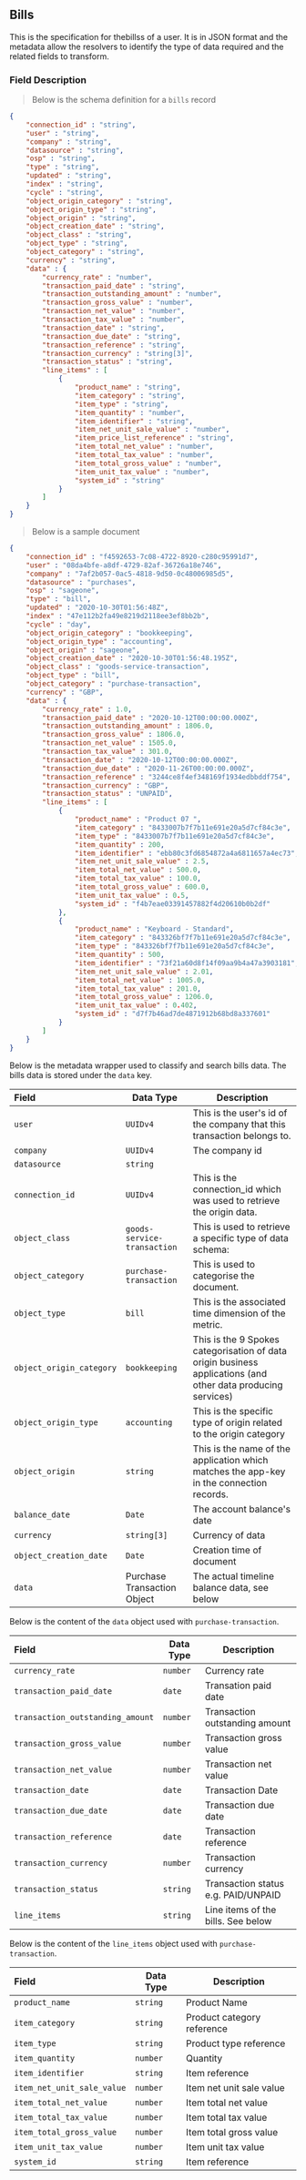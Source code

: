 ## Bills

This is the specification for thebillss of a user. It is in JSON format and the metadata allow the resolvers to identify the type of data required and the related fields to transform.

### Field Description

> Below is the schema definition for a `bills` record


```json
{
    "connection_id" : "string",
    "user" : "string",
    "company" : "string",
    "datasource" : "string",
    "osp" : "string",
    "type" : "string",
    "updated" : "string",
    "index" : "string",
    "cycle" : "string",
    "object_origin_category" : "string",
    "object_origin_type" : "string",
    "object_origin" : "string",
    "object_creation_date" : "string",
    "object_class" : "string",
    "object_type" : "string",
    "object_category" : "string",
    "currency" : "string",
    "data" : {
        "currency_rate" : "number",
        "transaction_paid_date" : "string",
        "transaction_outstanding_amount" : "number",
        "transaction_gross_value" : "number",
        "transaction_net_value" : "number",
        "transaction_tax_value" : "number",
        "transaction_date" : "string",
        "transaction_due_date" : "string",
        "transaction_reference" : "string",
        "transaction_currency" : "string[3]",
        "transaction_status" : "string",
        "line_items" : [
            {
                "product_name" : "string",
                "item_category" : "string",
                "item_type" : "string",
                "item_quantity" : "number",
                "item_identifier" : "string",
                "item_net_unit_sale_value" : "number",
                "item_price_list_reference" : "string",
                "item_total_net_value" : "number",
                "item_total_tax_value" : "number",
                "item_total_gross_value" : "number",
                "item_unit_tax_value" : "number",
                "system_id" : "string"
            }
        ]
    }
}
```

> Below is a sample document

```json
{
    "connection_id" : "f4592653-7c08-4722-8920-c280c95991d7",
    "user" : "08da4bfe-a8df-4729-82af-36726a18e746",
    "company" : "7af2b057-0ac5-4818-9d50-0c48006985d5",
    "datasource" : "purchases",
    "osp" : "sageone",
    "type" : "bill",
    "updated" : "2020-10-30T01:56:48Z",
    "index" : "47e112b2fa49e8219d2118ee3ef8bb2b",
    "cycle" : "day",
    "object_origin_category" : "bookkeeping",
    "object_origin_type" : "accounting",
    "object_origin" : "sageone",
    "object_creation_date" : "2020-10-30T01:56:48.195Z",
    "object_class" : "goods-service-transaction",
    "object_type" : "bill",
    "object_category" : "purchase-transaction",
    "currency" : "GBP",
    "data" : {
        "currency_rate" : 1.0,
        "transaction_paid_date" : "2020-10-12T00:00:00.000Z",
        "transaction_outstanding_amount" : 1806.0,
        "transaction_gross_value" : 1806.0,
        "transaction_net_value" : 1505.0,
        "transaction_tax_value" : 301.0,
        "transaction_date" : "2020-10-12T00:00:00.000Z",
        "transaction_due_date" : "2020-11-26T00:00:00.000Z",
        "transaction_reference" : "3244ce8f4ef348169f1934edbbddf754",
        "transaction_currency" : "GBP",
        "transaction_status" : "UNPAID",
        "line_items" : [
            {
                "product_name" : "Product 07 ",
                "item_category" : "8433007b7f7b11e691e20a5d7cf84c3e",
                "item_type" : "8433007b7f7b11e691e20a5d7cf84c3e",
                "item_quantity" : 200,
                "item_identifier" : "ebb80c3fd6854872a4a6811657a4ec73",
                "item_net_unit_sale_value" : 2.5,
                "item_total_net_value" : 500.0,
                "item_total_tax_value" : 100.0,
                "item_total_gross_value" : 600.0,
                "item_unit_tax_value" : 0.5,
                "system_id" : "f4b7eae03391457882f4d20610b0b2df"
            },
            {
                "product_name" : "Keyboard - Standard",
                "item_category" : "843326bf7f7b11e691e20a5d7cf84c3e",
                "item_type" : "843326bf7f7b11e691e20a5d7cf84c3e",
                "item_quantity" : 500,
                "item_identifier" : "73f21a60d8f14f09aa9b4a47a3903181",
                "item_net_unit_sale_value" : 2.01,
                "item_total_net_value" : 1005.0,
                "item_total_tax_value" : 201.0,
                "item_total_gross_value" : 1206.0,
                "item_unit_tax_value" : 0.402,
                "system_id" : "d7f7b46ad7de4871912b68bd8a337601"
            }
        ]
    }
}
```

Below is the metadata wrapper used to classify and search bills data. The bills data is stored under the `data` key.

| Field                    | Data Type               | Description                                                                                                  |
| :----------------------- | ----------------------- | ------------------------------------------------------------------------------------------------------------ |
| `user`                   | `UUIDv4`                | This is the user's id of the company that this transaction belongs to.                                       |
| `company`                | `UUIDv4`                | The company id                                                                                               |
| `datasource`             | `string`                |                                                                                                              |
| `connection_id`          | `UUIDv4`                | This is the connection_id which was used to retrieve the origin data.                                        |
| `object_class`           | `goods-service-transaction`       | This is used to retrieve a specific type of data schema:                                           |
| `object_category`        | `purchase-transaction`  | This is used to categorise the document.                                                                     |
| `object_type`            | `bill`                  | This is the associated time dimension of the metric.                                                         |
| `object_origin_category` | `bookkeeping`           | This is the 9 Spokes categorisation of data origin business applications (and other data producing services) |
| `object_origin_type`     | `accounting`            | This is the specific type of origin related to the origin category                                           |
| `object_origin`          | `string`                | This is the name of the application which matches the app-key in the connection records.                     |
| `balance_date`           | `Date`                  | The account balance's date                                                                                   |
| `currency`               | `string[3]`             | Currency of data                                                                                             |
| `object_creation_date`   | `Date`                  | Creation time of document                                                                                    |
| `data`                   | Purchase Transaction Object | The actual timeline balance data, see below                                                              |

Below is the content of the `data` object used with `purchase-transaction`.

| Field                | Data Type              | Description                                                                                                 |
| :------------------- | ---------------------- | ------------------------------------------------------------------------------------------------------------|
| `currency_rate`      | `number`               | Currency rate |
| `transaction_paid_date`       | `date`               | Transation paid date  |
| `transaction_outstanding_amount`   | `number`            | Transaction outstanding amount |
| `transaction_gross_value`     | `number`              | Transaction gross value |
| `transaction_net_value`    | `number`               | Transaction net value |
| `transaction_date` | `date` | Transaction Date |
| `transaction_due_date` | `date` | Transaction due date |
| `transaction_reference` | `date` | Transaction reference |
| `transaction_currency` | `number` | Transaction currency |
| `transaction_status` | `string` | Transaction status e.g. PAID/UNPAID |
| `line_items` | `string` | Line items of the bills. See below |

Below is the content of the `line_items` object used with `purchase-transaction`.

| Field                | Data Type              | Description                                                                                                 |
| :------------------- | ---------------------- | ------------------------------------------------------------------------------------------------------------|
| `product_name`      | `string`               | Product Name |
| `item_category`       | `string`               | Product category reference  |
| `item_type`   | `string`            | Product type reference |
| `item_quantity`     | `number`              | Quantity |
| `item_identifier`    | `string`               | Item reference |
| `item_net_unit_sale_value` | `number` | Item net unit sale value |
| `item_total_net_value` | `number` | Item total net value |
| `item_total_tax_value` | `number` | Item total tax value |
| `item_total_gross_value` | `number` | Item total gross value |
| `item_unit_tax_value` | `number` | Item unit tax value |
| `system_id` | `string` | Item reference |
